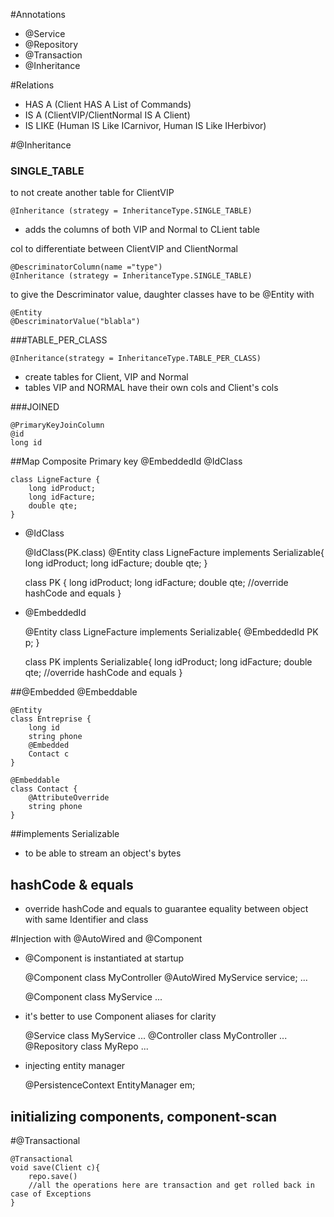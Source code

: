 #Annotations
- @Service
- @Repository
- @Transaction
- @Inheritance

#Relations
- HAS A (Client HAS A List of Commands)
- IS A (ClientVIP/ClientNormal IS A Client)
- IS LIKE (Human IS Like ICarnivor, Human IS Like IHerbivor)

#@Inheritance
### SINGLE_TABLE
to not create another table for ClientVIP

    @Inheritance (strategy = InheritanceType.SINGLE_TABLE)

- adds the columns of both VIP and Normal to CLient table

col to differentiate between ClientVIP and ClientNormal

    @DescriminatorColumn(name ="type")
    @Inheritance (strategy = InheritanceType.SINGLE_TABLE)

to give the Descriminator value, daughter classes have to be @Entity with

    @Entity
    @DescriminatorValue("blabla")
    
###TABLE_PER_CLASS
    
    @Inheritance(strategy = InheritanceType.TABLE_PER_CLASS)

- create tables for Client, VIP and Normal
- tables VIP and NORMAL have their own cols and Client's cols

###JOINED

    @PrimaryKeyJoinColumn
    @id
    long id
    
##Map Composite Primary key @EmbeddedId @IdClass
    
    class LigneFacture {
        long idProduct;
        long idFacture;
        double qte;
    }
    
- @IdClass
    
    
    @IdClass(PK.class)
    @Entity
    class LigneFacture implements Serializable{
        long idProduct;
        long idFacture;
        double qte;
    }
    
    
    class PK {
        long idProduct;
        long idFacture;
        double qte;
        //override hashCode and equals
    }
    
    
- @EmbeddedId
    
    
    
    @Entity
    class LigneFacture implements Serializable{
        @EmbeddedId
        PK p;
    }
    
    
    class PK implents Serializable{
        long idProduct;
        long idFacture;
        double qte;
        //override hashCode and equals
    }
    
##@Embedded @Embeddable
    
    @Entity
    class Entreprise {
        long id
        string phone
        @Embedded
        Contact c
    }
    
    @Embeddable
    class Contact {
        @AttributeOverride
        string phone
    }
   
##implements Serializable
- to be able to stream an object's bytes

## hashCode & equals
- override hashCode and equals to guarantee equality between object with same Identifier and class


#Injection with @AutoWired and @Component
- @Component is instantiated at startup


    @Component
    class MyController
        @AutoWired
        MyService service;
    ...
    
    @Component
    class MyService
    ...
    
- it's better to use Component aliases for clarity
    
    
    @Service
    class MyService
    ...
    @Controller
    class MyController
    ...
    @Repository
    class MyRepo
    ...

- injecting entity manager
    
    
    @PersistenceContext
    EntityManager em;
## initializing components, component-scan




#@Transactional

    @Transactional
    void save(Client c){
        repo.save()
        //all the operations here are transaction and get rolled back in case of Exceptions
    }
     
